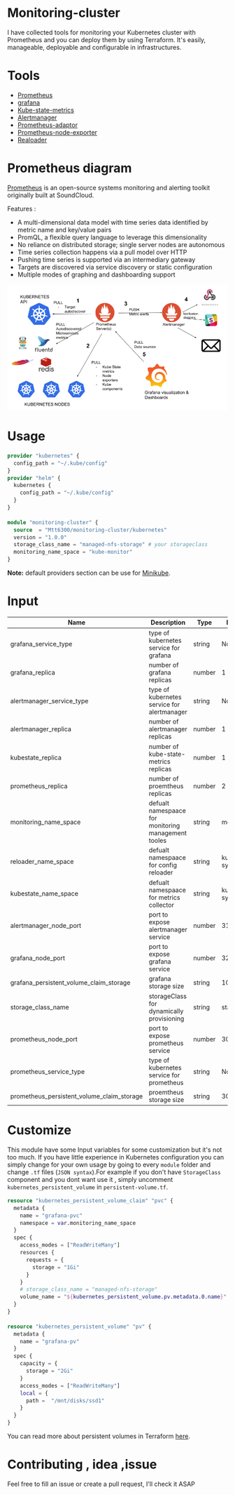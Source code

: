 # Monitoring-cluster
I have collected tools for monitoring your Kubernetes cluster with Prometheus and you can deploy them by using Terraform. It's easily, manageable, deployable and configurable in infrastructures.

# Tools
* [Prometheus](https://github.com/prometheus/prometheus)
* [grafana](https://github.com/grafana/grafana)
* [Kube-state-metrics](https://github.com/kubernetes/kube-state-metrics)
* [Alertmanager](https://github.com/prometheus/alertmanager)
* [Prometheus-adaptor](https://github.com/DirectXMan12/k8s-prometheus-adapter)
* [Prometheus-node-exporter](https://github.com/prometheus/node_exporter)
* [Realoader](https://github.com/stakater/Reloader)

# Prometheus diagram
[Prometheus](https://prometheus.io/) is an open-source systems monitoring and alerting toolkit originally built at SoundCloud.

Features :
* A multi-dimensional data model with time series data identified by metric name and key/value pairs
* PromQL, a flexible query language to leverage this dimensionality
* No reliance on distributed storage; single server nodes are autonomous
* Time series collection happens via a pull model over HTTP
* Pushing time series is supported via an intermediary gateway
* Targets are discovered via service discovery or static configuration
* Multiple modes of graphing and dashboarding support

[![Prometheus diagram](prometheus_kubernetes_diagram_overview.png )](https://478h5m1yrfsa3bbe262u7muv-wpengine.netdna-ssl.com/wp-content/uploads/2018/08/prometheus_kubernetes_diagram_overview.png)
# Usage
```tf
provider "kubernetes" {
  config_path = "~/.kube/config"
}
provider "helm" {
  kubernetes {
    config_path = "~/.kube/config"
  }
}

module "monitoring-cluster" {
  source  = "Mtt6300/monitoring-cluster/kubernetes"
  version = "1.0.0"
  storage_class_name = "managed-nfs-storage" # your storageclass
  monitoring_name_space = "kube-monitor"
}

```
**Note:** default providers section can be use for [Minikube](https://kubernetes.io/docs/tasks/tools/install-minikube/).

# Input


| Name                      | Description                                         | Type   | Default     |
|---------------------------|-----------------------------------------------------|--------|-------------|
| grafana_service_type      | type of kubernetes service for grafana              | string | NodePort    |
| grafana_replica           | number of grafana replicas                          | number | 1           |
| alertmanager_service_type | type of kubernetes service for alertmanager         | string | NodePort    |
| alertmanager_replica      | number of alertmanager replicas                     | number | 1           |
| kubestate_replica         | number of kube-state-metrics replicas               | number | 1           |
| prometheus_replica        | number of proemtheus replicas                       | number | 2           |
| monitoring_name_space     | defualt namespaace for monitoring management tooles | string | monitoring  |
| reloader_name_space       | defualt namespaace for config reloader              | string | kube-system |
| kubestate_name_space      | defualt namespaace for metrics collector            | string | kube-system |
| alertmanager_node_port      | port to expose alertmanager service            | number | 31000 |
| grafana_node_port      | port to expose grafana service            | number | 32000 |
| grafana_persistent_volume_claim_storage      | grafana storage size            | string | 1Gi |
| storage_class_name      | storageClass for dynamically provisioning            | string | standard |
| prometheus_node_port      | port to expose prometheus service            | number | 30000 |
| prometheus_service_type      | type of kubernetes service for prometheus            | string | NodePort |
| prometheus_persistent_volume_claim_storage      | proemtheus storage size            | string | 3Gi |




# Customize
This module have some Input variables for some customization but it's not too much. If you have little experience in Kubernetes configuration you can simply change for your own usage by going to every `module` folder and change `.tf` files (`JSON syntax`).For example if you don't have `StorageClass` component and you dont want use it , simply uncomment `kubernetes_persistent_volume` in `persistent-volume.tf`.
```tf
resource "kubernetes_persistent_volume_claim" "pvc" {
  metadata {
    name = "grafana-pvc"
    namespace = var.monitoring_name_space
  }
  spec {
    access_modes = ["ReadWriteMany"]
    resources {
      requests = {
        storage = "1Gi"
      }
    }
    # storage_class_name = "managed-nfs-storage"
    volume_name = "${kubernetes_persistent_volume.pv.metadata.0.name}"
  }
}

resource "kubernetes_persistent_volume" "pv" {
  metadata {
    name = "grafana-pv"
  }
  spec {
    capacity = {
      storage = "2Gi"
    }
    access_modes = ["ReadWriteMany"]
    local = {
      path =  "/mnt/disks/ssd1"
    }
  }
}
```
You can read more about persistent volumes in Terraform [here](https://www.terraform.io/docs/providers/kubernetes/r/persistent_volume.html).

# Contributing , idea ,issue
Feel free to fill an issue or create a pull request, I'll check it ASAP

